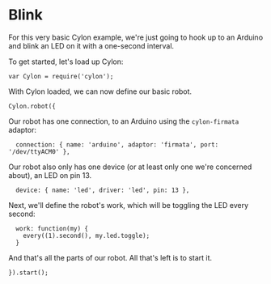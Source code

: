 # Blink

For this very basic Cylon example, we're just going to hook up to an Arduino and
blink an LED on it with a one-second interval.

To get started, let's load up Cylon:

    var Cylon = require('cylon');

With Cylon loaded, we can now define our basic robot.

    Cylon.robot({

Our robot has one connection, to an Arduino using the `cylon-firmata` adaptor:

      connection: { name: 'arduino', adaptor: 'firmata', port: '/dev/ttyACM0' },

Our robot also only has one device (or at least only one we're concerned about),
an LED on pin 13.

      device: { name: 'led', driver: 'led', pin: 13 },

Next, we'll define the robot's work, which will be toggling the LED every
second:

      work: function(my) {
        every((1).second(), my.led.toggle);
      }

And that's all the parts of our robot. All that's left is to start it.

    }).start();
